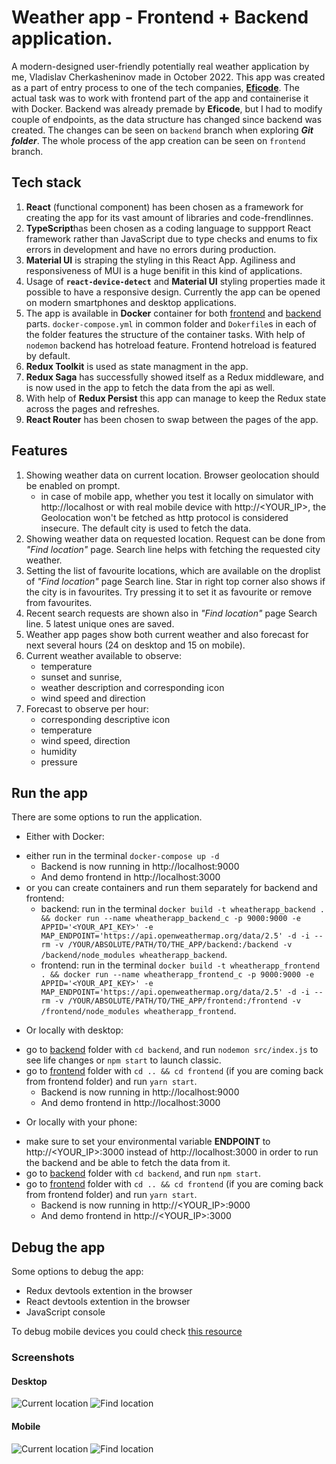 # Weather app - Frontend + Backend application.

A modern-designed user-friendly potentially real weather application by me, Vladislav Cherkasheninov made in October 2022. 
This app was created as a part of entry process to one of the tech companies, **[Eficode](https://www.eficode.com/)**. The actual task was to work with frontend part of the app and containerise it with Docker. Backend was already premade by **Eficode**, but I had to modify couple of endpoints, as the data structure has changed since backend was created. The changes can be seen on `backend` branch when exploring **_Git folder_**. The whole process of the app creation can be seen on `frontend` branch.

## Tech stack

1. **React** (functional component) has been chosen as a framework for creating the app for its vast amount of libraries and code-frendlinnes.
2. **TypeScript**has been chosen as a coding language to suppport React framework rather than JavaScript due to type checks and enums to fix errors in development and have no errors during production.
3. **Material UI** is straping the styling in this React App. Agiliness and responsiveness of MUI is a huge benifit in this kind of applications. 
4. Usage of **`react-device-detect`** and **Material UI** styling properties made it possible to have a responsive design. Currently the app can be opened on modern smartphones and desktop applications.
5. The app is available in **Docker** container for both [frontend](./frontend/) and [backend](./backend/) parts. `docker-compose.yml` in common folder and `Dokerfile`s in each of the folder features the structure of the container tasks. With help of `nodemon` backend has hotreload feature. Frontend hotreload is featured by default.
6. **Redux Toolkit** is used as state managment in the app. 
7. **Redux Saga** has successfully showed itself as a Redux middleware, and is now used in the app to fetch the data from the api as well.
8. With help of **Redux Persist** this app can manage to keep the Redux state across the pages and refreshes. 
9. **React Router** has been chosen to swap between the pages of the app.

## Features
1. Showing weather data on current location. Browser geolocation should be enabled on prompt.
    - in case of mobile app, whether you test it locally on simulator with http://localhost or with real mobile device with http://<YOUR_IP>, the Geolocation won't be fetched as http protocol is considered insecure. The default city is used to fetch the data.
2. Showing weather data on requested location. Request can be done from _"Find location"_ page. Search line helps with fetching the requested city weather.
3. Setting the list of favourite locations, which are available on the droplist of _"Find location"_ page Search line. Star in right top corner also shows if the city is in favourites. Try pressing it to set it as favourite or remove from favourites.
4. Recent search requests are shown also in _"Find location"_ page Search line. 5 latest unique ones are saved.
5. Weather app pages show both current weather and also forecast for next several hours (24 on desktop and 15 on mobile).
6. Current weather available to observe: 
    - temperature
    - sunset and sunrise,
    - weather description and corresponding icon
    - wind speed and direction
7. Forecast to observe per hour: 
    - corresponding descriptive icon
    - temperature
    - wind speed, direction
    - humidity
    - pressure

## Run the app

There are some options to run the application.

* Either with Docker: 
- either run in the terminal `docker-compose up -d`
    - Backend is now running in http://localhost:9000
    - And demo frontend in http://localhost:3000
- or you can create containers and run them separately for backend and frontend:
    - backend: run in the terminal `docker build -t wheatherapp_backend . && docker run --name wheatherapp_backend_c -p 9000:9000 -e APPID='<YOUR_API_KEY>' -e MAP_ENDPOINT='https://api.openweathermap.org/data/2.5' -d -i --rm -v /YOUR/ABSOLUTE/PATH/TO/THE_APP/backend:/backend -v /backend/node_modules wheatherapp_backend`.
    - frontend: run in the terminal `docker build -t wheatherapp_frontend . && docker run --name wheatherapp_frontend_c -p 9000:9000 -e APPID='<YOUR_API_KEY>' -e MAP_ENDPOINT='https://api.openweathermap.org/data/2.5' -d -i --rm -v /YOUR/ABSOLUTE/PATH/TO/THE_APP/frontend:/frontend -v /frontend/node_modules wheatherapp_frontend`.

* Or locally with desktop:
- go to [backend](./backend/) folder with `cd backend`, and run `nodemon src/index.js` to see life changes or `npm start` to launch classic.
- go to [frontend](./frontend/) folder with `cd .. && cd frontend` (if you are coming back from frontend folder) and run `yarn start`.
    - Backend is now running in http://localhost:9000
    - And demo frontend in http://localhost:3000

* Or locally with your phone:
- make sure to set your environmental variable **ENDPOINT** to http://<YOUR_IP>:3000 instead of http://localhost:3000 in order to run the backend and be able to fetch the data from it.    
- go to [backend](./backend/) folder with `cd backend`, and run `npm start`.
- go to [frontend](./frontend/) folder with `cd .. && cd frontend` (if you are coming back from frontend folder) and run `yarn start`.
    - Backend is now running in http://<YOUR_IP>:9000
    - And demo frontend in http://<YOUR_IP>:3000

## Debug the app

Some options to debug the app:

* Redux devtools extention in the browser
* React devtools extention in the browser
* JavaScript console

To debug mobile devices you could check [this resource](https://sumn2u.medium.com/debugging-react-applications-in-mobile-devices-39b584ff3eea)


### Screenshots

#### Desktop
![Current location](./frontend/screenshots/Screenshot%202022-10-30%20at%2018.12.59.png)
![Find location](./frontend/screenshots/Screenshot%202022-10-30%20at%2018.13.33.png)

#### Mobile

![Current location](./frontend/screenshots/IMAGE%202022-10-30%2018%3A26%3A36.jpg)
![Find location](./frontend/screenshots/IMAGE%202022-10-30%2018%3A26%3A34.jpg)